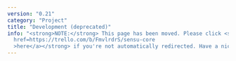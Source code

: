 ```yaml
---
version: "0.21"
category: "Project"
title: "Development (deprecated)"
info: "<strong>NOTE:</strong> This page has been moved. Please click <strong><a
  href=https://trello.com/b/FmvlrdrS/sensu-core
  >here</a></strong> if you're not automatically redirected. Have a nice day!"
---
```


<meta http-equiv="refresh" content="1;url=https://trello.com/b/FmvlrdrS/sensu-core">
